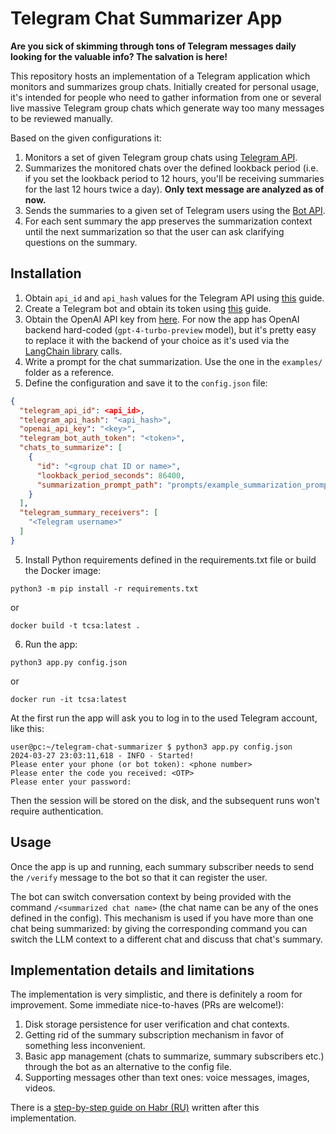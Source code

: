 # Telegram Chat Summarizer App

**Are you sick of skimming through tons of Telegram messages daily looking for the valuable info? The salvation is here!**

This repository hosts an implementation of a Telegram application which monitors and summarizes group chats. Initially
created for personal usage, it's intended for people who need to gather information from one or several live massive
Telegram group chats which generate way too many messages to be reviewed manually.

Based on the given configurations it:

1. Monitors a set of given Telegram group chats using [Telegram API](https://core.telegram.org/#telegram-api).
2. Summarizes the monitored chats over the defined lookback period (i.e. if you set the lookback period to 12 hours,
   you'll be receiving summaries for the last 12 hours twice a day). **Only text message are analyzed as of now.**
3. Sends the summaries to a given set of Telegram users using the [Bot API](https://core.telegram.org/#bot-api).
4. For each sent summary the app preserves the summarization context until the next summarization so that the user can
   ask clarifying questions on the summary.

## Installation

1. Obtain `api_id` and `api_hash` values for the Telegram API
   using [this](https://core.telegram.org/api/obtaining_api_id#obtaining-api-id) guide.
2. Create a Telegram bot and obtain its token
   using [this](https://core.telegram.org/bots/tutorial#obtain-your-bot-token) guide.
3. Obtain the OpenAI API key from [here](https://platform.openai.com/api-keys). For now the app has OpenAI backend
   hard-coded (`gpt-4-turbo-preview` model), but it's pretty easy to replace it with the backend of your choice as it's
   used via the [LangChain library](https://github.com/langchain-ai/langchain) calls.
4. Write a prompt for the chat summarization. Use the one in the `examples/` folder as a reference.
5. Define the configuration and save it to the `config.json` file:

```json
{
  "telegram_api_id": <api_id>,
  "telegram_api_hash": "<api_hash>",
  "openai_api_key": "<key>",
  "telegram_bot_auth_token": "<token>",
  "chats_to_summarize": [
    {
      "id": "<group chat ID or name>",
      "lookback_period_seconds": 86400,
      "summarization_prompt_path": "prompts/example_summarization_prompt.txt"
    }
  ],
  "telegram_summary_receivers": [
    "<Telegram username>"
  ]
}
```

5. Install Python requirements defined in the requirements.txt file or build the Docker image:

```shell
python3 -m pip install -r requirements.txt
```

or

```shell
docker build -t tcsa:latest .
```

6. Run the app:

```shell
python3 app.py config.json
```

or

```shell
docker run -it tcsa:latest
```

At the first run the app will ask you to log in to the used Telegram account, like this:

```shell
user@pc:~/telegram-chat-summarizer $ python3 app.py config.json
2024-03-27 23:03:11,618 - INFO - Started!
Please enter your phone (or bot token): <phone number>
Please enter the code you received: <OTP>
Please enter your password:
```

Then the session will be stored on the disk, and the subsequent runs won't require authentication.

## Usage

Once the app is up and running, each summary subscriber needs to send the `/verify` message to the bot so that it can
register the user.

The bot can switch conversation context by being provided with the command `/<summarized chat name>` (the chat name can
be any of the ones defined in the config). This mechanism is used if you have more than one chat being summarized: by
giving the corresponding command you can switch the LLM context to a different chat and discuss that chat's summary.

## Implementation details and limitations

The implementation is very simplistic, and there is definitely a room for improvement. Some immediate nice-to-haves (PRs
are
welcome!):

1. Disk storage persistence for user verification and chat contexts.
2. Getting rid of the summary subscription mechanism in favor of something less inconvenient.
3. Basic app management (chats to summarize, summary subscribers etc.) through the bot as an alternative to the config
   file.
4. Supporting messages other than text ones: voice messages, images, videos.

There is a [step-by-step guide on Habr (RU)](https://habr.com/ru/articles/804111/) written after this implementation.
